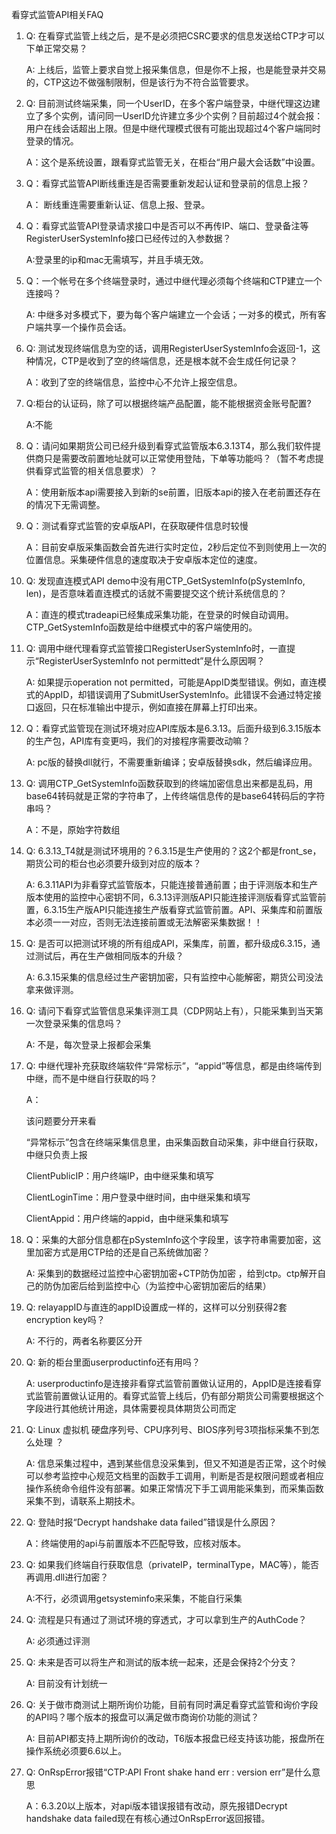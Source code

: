 <p>看穿式监管API相关FAQ</p>
<ol>
<li><p>Q: 在看穿式监管上线之后，是不是必须把CSRC要求的信息发送给CTP才可以下单正常交易？</p>
<p>A: 上线后，监管上要求自觉上报采集信息，但是你不上报，也是能登录并交易的，CTP这边不做强制限制，但是该行为不符合监管要求。</p></li>
<li><p>Q:   目前测试终端采集，同一个UserID，在多个客户端登录，中继代理这边建立了多个实例，请问同一UserID允许建立多少个实例？目前超过4个就会报：用户在线会话超出上限。但是中继代理模式很有可能出现超过4个客户端同时登录的情况。</p>
<p>A：这个是系统设置，跟看穿式监管无关，在柜台“用户最大会话数”中设置。</p></li>
<li><p>Q：看穿式监管API断线重连是否需要重新发起认证和登录前的信息上报？</p>
<p>A： 断线重连需要重新认证、信息上报、登录。</p></li>
<li><p>Q：看穿式监管API登录请求接口中是否可以不再传IP、端口、登录备注等RegisterUserSystemInfo接口已经传过的入参数据？</p>
<p>A:登录里的ip和mac无需填写，并且手填无效。</p></li>
<li><p>Q：一个帐号在多个终端登录时，通过中继代理必须每个终端和CTP建立一个连接吗？ </p>
<p>A: 中继多对多模式下，要为每个客户端建立一个会话；一对多的模式，所有客户端共享一个操作员会话。</p></li>
<li><p>Q: 测试发现终端信息为空的话，调用RegisterUserSystemInfo会返回-1，这种情况，CTP是收到了空的终端信息，还是根本就不会生成任何记录？</p>
<p>A：收到了空的终端信息，监控中心不允许上报空信息。</p></li>
<li><p>Q:柜台的认证码，除了可以根据终端产品配置，能不能根据资金账号配置?</p>
<p>A:不能</p></li>
<li><p>Q：请问如果期货公司已经升级到看穿式监管版本6.3.13T4，那么我们软件提供商只是需要改前置地址就可以正常使用登陆，下单等功能吗？（暂不考虑提供看穿式监管的相关信息要求）？</p>
<p>A：使用新版本api需要接入到新的se前置，旧版本api的接入在老前置还存在的情况下无需调整。</p></li>
<li><p>Q：测试看穿式监管的安卓版API，在获取硬件信息时较慢</p>
<p>A：目前安卓版采集函数会首先进行实时定位，2秒后定位不到则使用上一次的位置信息。采集硬件信息的速度取决于安卓版本定位的速度。</p></li>
<li><p>Q: 发现直连模式API demo中没有用CTP_GetSystemInfo(pSystemInfo, len)，是否意味着直连模式的话就不需要提交这个统计系统信息的？</p>
<p>A：直连的模式tradeapi已经集成采集功能，在登录的时候自动调用。CTP_GetSystemInfo函数是给中继模式中的客户端使用的。</p></li>
<li><p>Q: 调用中继代理看穿式监管接口RegisterUserSystemInfo时，一直提示“RegisterUserSystemInfo not permittedt”是什么原因啊？</p>
<p>A: 如果提示operation not permitted，可能是AppID类型错误。例如，直连模式的AppID，却错误调用了SubmitUserSystemInfo。此错误不会通过特定接口返回，只在标准输出中提示，例如直接在屏幕上打印出来。</p></li>
<li><p>Q：看穿式监管现在测试环境对应API库版本是6.3.13。后面升级到6.3.15版本的生产包，API库有变更吗，我们的对接程序需要改动嘛？</p>
<p>A:  pc版的替换dll就行，不需要重新编译；安卓版替换sdk，然后编译应用。</p></li>
<li><p>Q: 调用CTP_GetSystemInfo函数获取到的终端加密信息出来都是乱码，用base64转码就是正常的字符串了，上传终端信息传的是base64转码后的字符串吗？</p>
<p>A：不是，原始字符数组</p></li>
<li><p>Q: 6.3.13_T4就是测试环境用的？6.3.15是生产使用的？这2个都是front_se，期货公司的柜台也必须要升级到对应的版本？</p>
<p>A:  6.3.11API为非看穿式监管版本，只能连接普通前置；由于评测版本和生产版本使用的监控中心密钥不同，6.3.13评测版API只能连接评测版看穿式监管前置，6.3.15生产版API只能连接生产版看穿式监管前置。API、采集库和前置版本必须一一对应，否则无法连接前置或无法解密采集数据！！</p></li>
<li><p>Q: 是否可以把测试环境的所有组成API，采集库，前置，都升级成6.3.15，通过测试后，再在生产做相同版本的升级？</p>
<p>A: 6.3.15采集的信息经过生产密钥加密，只有监控中心能解密，期货公司没法拿来做评测。</p></li>
<li><p>Q: 请问下看穿式监管信息采集评测工具（CDP网站上有），只能采集到当天第一次登录采集的信息吗？</p>
<p>A: 不是，每次登录上报都会采集</p></li>
<li><p>Q: 中继代理补充获取终端软件“异常标示”，“appid”等信息，都是由终端传到中继，而不是中继自行获取的吗？</p>
<p>A：</p>
<p>该问题要分开来看</p>
<p>“异常标示”包含在终端采集信息里，由采集函数自动采集，非中继自行获取，中继只负责上报</p>
<p>ClientPublicIP：用户终端IP，由中继采集和填写</p>
<p>ClientLoginTime：用户登录中继时间，由中继采集和填写</p>
<p>ClientAppid：用户终端的appid，由中继采集和填写</p></li>
<li><p>Q：采集的大部分信息都在pSystemInfo这个字段里，该字符串需要加密，这里加密方式是用CTP给的还是自己系统做加密？</p>
<p>A: 采集到的数据经过监控中心密钥加密+CTP防伪加密 ，给到ctp。ctp解开自己的防伪加密后给到监控中心（为监控中心密钥加密后的结果）</p></li>
<li><p>Q: relayappID与直连的appID设置成一样的，这样可以分别获得2套encryption key吗？</p>
<p>A: 不行的，两者名称要区分开</p></li>
<li><p>Q: 新的柜台里面userproductinfo还有用吗？</p>
<p>A: userproductinfo是连接非看穿式监管前置做认证用的，AppID是连接看穿式监管前置做认证用的。看穿式监管上线后，仍有部分期货公司需要根据这个字段进行其他统计用途，具体需要视具体期货公司而定</p></li>
<li><p>Q:  Linux 虚拟机 硬盘序列号、CPU序列号、BIOS序列号3项指标采集不到怎么处理 ？</p>
<p>A: 信息采集过程中，遇到某些信息没采集到，但又不知道是否正常，这个时候可以参考监控中心规范文档里的函数手工调用，判断是否是权限问题或者相应操作系统命令组件没有部署。如果正常情况下手工调用能采集到，而采集函数采集不到，请联系上期技术。</p></li>
<li><p>Q: 登陆时报“Decrypt handshake data failed”错误是什么原因？</p>
<p>A：终端使用的api与前置版本不匹配导致，应核对版本。</p></li>
<li><p>Q: 如果我们终端自行获取信息（privateIP，terminalType，MAC等），能否再调用.dll进行加密？</p>
<p>A:不行，必须调用getsysteminfo来采集，不能自行采集</p></li>
<li><p>Q: 流程是只有通过了测试环境的穿透式，才可以拿到生产的AuthCode？</p>
<p>A: 必须通过评测</p></li>
<li><p>Q: 未来是否可以将生产和测试的版本统一起来，还是会保持2个分支？</p>
<p>A: 目前没有计划统一</p></li>
<li><p>Q: 关于做市商测试上期所询价功能，目前有同时满足看穿式监管和询价字段的API吗？哪个版本的报盘可以满足做市商询价功能的测试？</p>
<p>A: 目前API都支持上期所询价的改动，T6版本报盘已经支持该功能，报盘所在操作系统必须要6.6以上。</p></li>
<li><p>Q: OnRspError报错“CTP:API Front shake hand err : version err”是什么意思</p>
<p>A：6.3.20以上版本，对api版本错误报错有改动，原先报错Decrypt handshake data failed现在有核心通过OnRspError返回报错。</p></li>
</ol>
